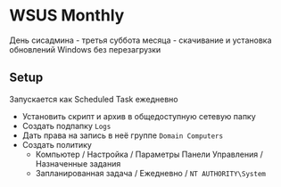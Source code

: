# WSUS Monthly

День сисадмина -
третья суббота месяца -
скачивание и установка обновлений Windows
без перезагрузки

## Setup

Запускается как Scheduled Task ежедневно

+ Установить скрипт и архив в общедоступную сетевую папку
+ Создать подпапку `Logs`
+ Дать права на запись в неё группе `Domain Computers`
+ Создать политику
    + Компьютер / Настройка / Параметры Панели Управления / Назначенные задания
    + Запланированная задача / Ежедневно / `NT AUTHORITY\System`
